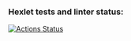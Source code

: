 ### Hexlet tests and linter status:
[![Actions Status](https://github.com/damirz95/java-project-72/actions/workflows/hexlet-check.yml/badge.svg)](https://github.com/damirz95/java-project-72/actions)